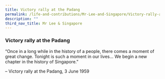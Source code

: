 ```yaml
---
title: Victory rally at the Padang
permalink: /life-and-contributions/Mr-Lee-and-Singapore/Victory-rally-at-the-Padang
description: ""
third_nav_title: Mr Lee & Singapore
---
```

### Victory rally at the Padang ###

“Once in a long while in the history of a people, there comes a moment of great change. Tonight is such a moment in our lives… We begin a new chapter in the history of Singapore.”

– Victory rally at the Padang, 3 June 1959